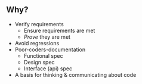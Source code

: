 ## Why?

* Verify requirements
  * Ensure requirements are met
  * _Prove_ they are met
* Avoid regressions
* Poor-coders-documentation
  * Functional spec
  * Design spec
  * Interface (api) spec
* A basis for thinking & communicating about code
